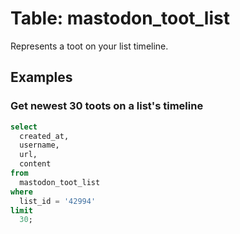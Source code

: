 # Table: mastodon_toot_list

Represents a toot on your list timeline.

## Examples

### Get newest 30 toots on a list's timeline

```sql
select
  created_at,
  username,
  url,
  content
from
  mastodon_toot_list
where
  list_id = '42994'
limit 
  30;
```
